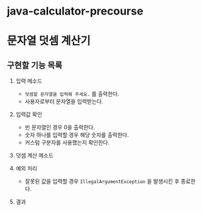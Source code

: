 # java-calculator-precourse
# 문자열 덧셈 계산기
## 구현할 기능 목록
1) 입력 메소드
   - `덧셈할 문자열을 입력해 주세요.` 를 출력한다.
   - 사용자로부터 문자열을 입력받는다.
2) 입력값 확인
   - 빈 문자열인 경우 0을 출력한다.
   - 숫자 하나를 입력할 경우 해당 숫자를 출력한다.
   - 커스텀 구분자를 사용했는지 확인한다.
3) 덧셈 계산 메소드

4) 예외 처리 
   - 잘못된 값을 입력할 경우 `IllegalArgumentException` 을 발생시킨 후 종료한다.
5) 결과